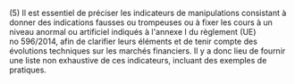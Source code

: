 (5) Il est essentiel de préciser les indicateurs de manipulations consistant à donner des indications fausses ou trompeuses ou à fixer les cours à un niveau anormal ou artificiel indiqués à l'annexe I du règlement (UE) no 596/2014, afin de clarifier leurs éléments et de tenir compte des évolutions techniques sur les marchés financiers. Il y a donc lieu de fournir une liste non exhaustive de ces indicateurs, incluant des exemples de pratiques.
